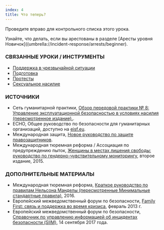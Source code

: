 ```yaml
---
index: 4
title: Что теперь?
---
```

Проведите вправо для контрольного списка этого урока.

Узнайте, что делать, если вы арестованы в разделе [Аресты уровня Новичок]((umbrella://incident-response/arrests/beginner).

### СВЯЗАННЫЕ УРОКИ / ИНСТРУМЕНТЫ

*   [Поддержка в чрезвычайной ситуации](umbrella://emergency-support)
*  [Подготовка](umbrella://travel/preparation)
*   [Протесты](umbrella://work/protests/advanced)
* [Сексуальное насилие](umbrella://incident-response/sexual-assault/expert)

### ИСТОЧНИКИ

*   Сеть гуманитарной практики, [Обзор передовой практики № 8: Управление эксплуатационной безопасностью в условиях насилия (пересмотренное издание).](Http://odihpn.org/wp-content/uploads/2010/11/GPR_8_revised2.pdf).
*   ECHO, Общее руководство по безопасности для гуманитарных организаций, доступно на [eisf.eu](https://www.eisf.eu/library/generic-security-guide-for-humanitar-organisations/).
*   Международная защита, [Новое руководство по защите правозащитников](https://www.protectioninternational.org/en/node/1106).
*   Международная тюремная реформа / Ассоциация по предупреждению пыток, [Женщины в местах лишения свободы: руководство по гендерно-чувствительному мониторингу](https://www.apt.ch/content/files_res/thematic-paper-2_women-in-detention-en.pdf), второе издание, 2015.

### ДОПОЛНИТЕЛЬНЫЕ МАТЕРИАЛЫ

*   Международная тюремная реформа, [Краткое руководство по правилам Нельсона Манделы (пересмотренные Минимальные стандартные правила)](https://www.penalreform.org/resource/short-guide-to-the-nelson-mandela-rules/), 2016.
*   Европейский межведомственный форум по безопасности, [Family First: связь и поддержка во время кризиса](https://www.eisf.eu/wp-content/uploads/2013/02/1141-Davidson-2013-Family-First-Liaison-and-Support-During-a-Crisis-2.pdf), февраль 2013 г.
*   Европейский межведомственный форум по безопасности, [Справочник по управлению информацией об инцидентах безопасности (SIIM)](https://www.eisf.eu/library/security-incident-information-management-handbook/), 14 сентября 2017 года.